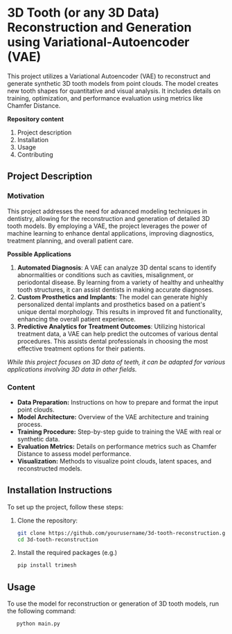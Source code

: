 # 3D Tooth (or any 3D Data) Reconstruction and Generation using Variational-Autoencoder (VAE)
This project utilizes a Variational Autoencoder (VAE) to reconstruct and generate synthetic 3D tooth models from point clouds. The model creates new tooth shapes for quantitative and visual analysis. It includes details on training, optimization, and performance evaluation using metrics like Chamfer Distance.

**Repository content**
  1. Project description
  2. Installation
  3. Usage
  4. Contributing


## Project Description
### Motivation

This project addresses the need for advanced modeling techniques in dentistry, allowing for the reconstruction and generation of detailed 3D tooth models. By employing a VAE, the project leverages the power of machine learning to enhance dental applications, improving diagnostics, treatment planning, and overall patient care.

**Possible Applications**
1. **Automated Diagnosis**: A VAE can analyze 3D dental scans to identify abnormalities or conditions such as cavities, misalignment, or periodontal disease. By learning from a variety of healthy and unhealthy tooth structures, it can assist dentists in making accurate diagnoses.
2. **Custom Prosthetics and Implants**: The model can generate highly personalized dental implants and prosthetics based on a patient's unique dental morphology. This results in improved fit and functionality, enhancing the overall patient experience.
3. **Predictive Analytics for Treatment Outcomes**: Utilizing historical treatment data, a VAE can help predict the outcomes of various dental procedures. This assists dental professionals in choosing the most effective treatment options for their patients.

*While this project focuses on 3D data of teeth, it can be adapted for various applications involving 3D data in other fields.*

### Content
- **Data Preparation:** Instructions on how to prepare and format the input point clouds.
- **Model Architecture:** Overview of the VAE architecture and training process.
- **Training Procedure:** Step-by-step guide to training the VAE with real or synthetic data.
- **Evaluation Metrics:** Details on performance metrics such as Chamfer Distance to assess model performance.
- **Visualization:** Methods to visualize point clouds, latent spaces, and reconstructed models.

## Installation Instructions
To set up the project, follow these steps:
1. Clone the repository:
   ```bash
   git clone https://github.com/yourusername/3d-tooth-reconstruction.git
   cd 3d-tooth-reconstruction
2. Install the required packages (e.g.)
   ```bash
   pip install trimesh

## Usage
To use the model for reconstruction or generation of 3D tooth models, run the following command:
```bash
   python main.py





